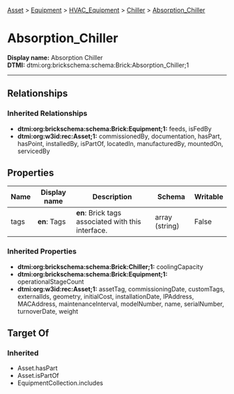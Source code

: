 [Asset](../../../Asset.md) > [Equipment](../../Equipment.md) > [HVAC_Equipment](../HVAC_Equipment.md) > [Chiller](Chiller.md) > [Absorption_Chiller](#)
# Absorption_Chiller

**Display name:** Absorption Chiller<br />
**DTMI:** dtmi:org:brickschema:schema:Brick:Absorption_Chiller;1

---
## Relationships
### Inherited Relationships
* **dtmi:org:brickschema:schema:Brick:Equipment;1:** feeds, isFedBy
* **dtmi:org:w3id:rec:Asset;1:** commissionedBy, documentation, hasPart, hasPoint, installedBy, isPartOf, locatedIn, manufacturedBy, mountedOn, servicedBy
## Properties
|Name|Display name|Description|Schema|Writable|
|-|-|-|-|-|
|tags|**en**: Tags|**en**: Brick tags associated with this interface.|array (string)|False|
### Inherited Properties
* **dtmi:org:brickschema:schema:Brick:Chiller;1:** coolingCapacity
* **dtmi:org:brickschema:schema:Brick:Equipment;1:** operationalStageCount
* **dtmi:org:w3id:rec:Asset;1:** assetTag, commissioningDate, customTags, externalIds, geometry, initialCost, installationDate, IPAddress, MACAddress, maintenanceInterval, modelNumber, name, serialNumber, turnoverDate, weight
## Target Of
### Inherited
* Asset.hasPart
* Asset.isPartOf
* EquipmentCollection.includes
